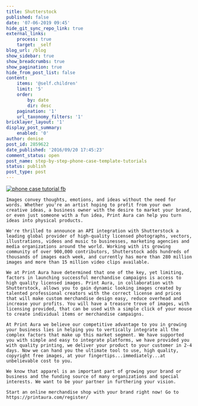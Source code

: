 ```yaml
---
title: Shutterstock
published: false
date: '07-06-2019 09:45'
hide_git_sync_repo_link: true
external_links:
    process: true
    target: _self
blog_url: /blog
show_sidebar: true
show_breadcrumbs: true
show_pagination: true
hide_from_post_list: false
content:
    items: '@self.children'
    limit: '5'
    order:
        by: date
        dir: desc
    pagination: '1'
    url_taxonomy_filters: '1'
bricklayer_layout: '1'
display_post_summary:
    enabled: '0'
author: denise
post_id: 2859622
date_published: '2016/09/20 17:45:23'
comment_status: open
post_name: step-by-step-phone-case-template-tutorials
status: publish
post_type: post
---
```


[![phone case tutorial fb](https://printaura.com/wp-content/uploads/2016/09/phone-case-tutorial-fb.jpg)](https://blog.printaura.com/blog/art-resources/shutterstock/)

	Images convey thoughts, emotions, and ideas without the need for words. Whether you're an artist hoping to profit from your own creative ideas, a business owner with the desire to market your brand, or even just someone with a fun idea, Print Aura can help you turn ideas into physical products.
    
    We're thrilled to announce an API integration with Shutterstock a leading global provider of high-quality licensed photographs, vectors, illustrations, videos and music to businesses, marketing agencies and media organizations around the world. Working with its growing community of over 900,000 contributors, Shutterstock adds hundreds of thousands of images each week, and currently has more than 280 million images and more than 15 million video clips available.
    
    We at Print Aura have determined that one of the key, yet limiting, factors in launching successful merchandise campaigns is access to high quality licensed images. Print Aura, in collaboration with Shutterstock, allows you to gain dynamic looking images created by talented professional creators with the correct license and prices that will make custom merchandise design easy, reduce overhead and increase your profits. You will have a treasure trove of images, with licensing provided, that can be used with a simple click of your mouse to create individual items or merchandise campaigns.
    
    At Print Aura we believe our competitive advantage to you in growing your business lies in helping you to vertically integrate all the complex factors that make up this market segment. We have supported you with simple and easy to integrate platforms, we have provided you with quality printing, we deliver your product to your customer in 2-4 days. Now we can hand you the ultimate tool to use, high quality, copyright free images, at your fingertips...immediately...at unbelievable cost to you.
    
    We know that apparel is an important part of growing your brand or business and the funding source of many organizations and special interests. We want to be your partner in furthering your vision.
    
    Start an online merchandise shop with your brand right now! Go to https://printaura.com/register/


